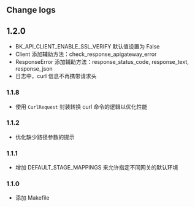 ## Change logs

## 1.2.0
- BK_API_CLIENT_ENABLE_SSL_VERIFY 默认值设置为 False
- Client 添加辅助方法：check_response_apigateway_error
- ResponseError 添加辅助方法：response_status_code, response_text, response_json
- 日志中，curl 信息不再携带请求头

### 1.1.8
- 使用 `CurlRequest` 封装转换 curl 命令的逻辑以优化性能

### 1.1.2
- 优化缺少路径参数的提示

### 1.1.1
- 增加 DEFAULT_STAGE_MAPPINGS 来允许指定不同网关的默认环境

### 1.1.0
- 添加 Makefile
